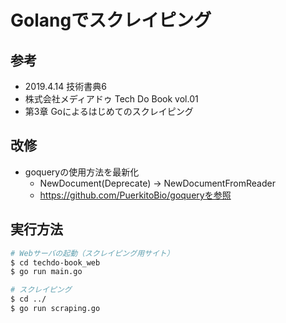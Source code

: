 # Golangでスクレイピング

## 参考
- 2019.4.14 技術書典6
- 株式会社メディアドゥ Tech Do Book vol.01
- 第3章 Goによるはじめてのスクレイピング

## 改修
- goqueryの使用方法を最新化
  - NewDocument(Deprecate) -> NewDocumentFromReader
  - https://github.com/PuerkitoBio/goqueryを参照

## 実行方法
```bash
# Webサーバの起動（スクレイピング用サイト）
$ cd techdo-book_web
$ go run main.go

# スクレイピング
$ cd ../
$ go run scraping.go
```
